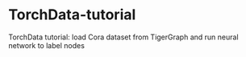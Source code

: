 # TorchData-tutorial
TorchData tutorial: load Cora dataset from TigerGraph and run neural network to label nodes
